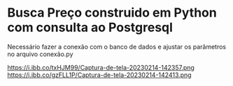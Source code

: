 # Busca Preço construido em Python com consulta ao Postgresql

Necessário fazer a conexão com o banco de dados e ajustar os parâmetros no arquivo conexão.py

https://i.ibb.co/txHJM99/Captura-de-tela-20230214-142357.png
https://i.ibb.co/gzFLL1P/Captura-de-tela-20230214-142413.png
